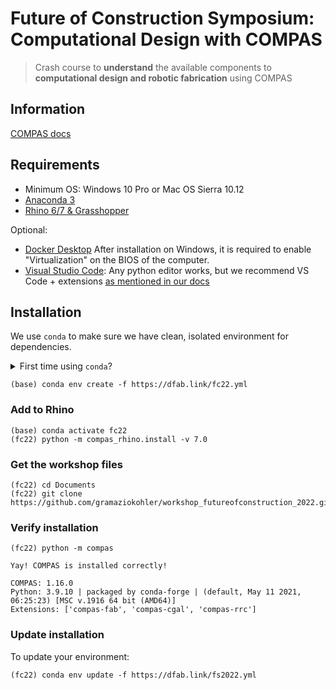 # Future of Construction Symposium: Computational Design with COMPAS

> Crash course to **understand** the available components to **computational design and robotic fabrication** using COMPAS

## Information

[COMPAS docs](https://compas.dev)

## Requirements

* Minimum OS: Windows 10 Pro or Mac OS Sierra 10.12
* [Anaconda 3](https://www.anaconda.com/distribution/)
* [Rhino 6/7 & Grasshopper](https://www.rhino3d.com/download)

Optional:

* [Docker Desktop](https://www.docker.com/products/docker-desktop) After installation on Windows, it is required to enable "Virtualization" on the BIOS of the computer.
* [Visual Studio Code](https://code.visualstudio.com/): Any python editor works, but we recommend VS Code + extensions [as mentioned in our docs](https://gramaziokohler.github.io/compas_fab/latest/getting_started.html#working-in-visual-studio-code-1)

## Installation

We use `conda` to make sure we have clean, isolated environment for dependencies.

<details><summary>First time using <code>conda</code>?</summary>
<p>

Make sure you run this at least once:

    (base) conda config --add channels conda-forge

</p>
</details>

    (base) conda env create -f https://dfab.link/fc22.yml

### Add to Rhino

    (base) conda activate fc22
    (fc22) python -m compas_rhino.install -v 7.0

### Get the workshop files

    (fc22) cd Documents
    (fc22) git clone https://github.com/gramaziokohler/workshop_futureofconstruction_2022.git

### Verify installation

    (fc22) python -m compas

    Yay! COMPAS is installed correctly!

    COMPAS: 1.16.0
    Python: 3.9.10 | packaged by conda-forge | (default, May 11 2021, 06:25:23) [MSC v.1916 64 bit (AMD64)]
    Extensions: ['compas-fab', 'compas-cgal', 'compas-rrc']

### Update installation

To update your environment:

    (fc22) conda env update -f https://dfab.link/fs2022.yml
